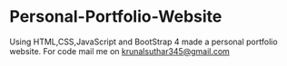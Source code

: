 # Personal-Portfolio-Website
Using HTML,CSS,JavaScript and BootStrap 4 made a personal portfolio website.
For code mail me on krunalsuthar345@gmail.com
